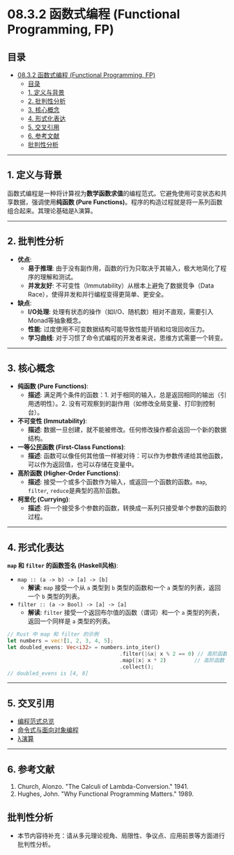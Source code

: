 # 08.3.2 函数式编程 (Functional Programming, FP)

## 目录

- [08.3.2 函数式编程 (Functional Programming, FP)](#0832-函数式编程-functional-programming-fp)
  - [目录](#目录)
  - [1. 定义与背景](#1-定义与背景)
  - [2. 批判性分析](#2-批判性分析)
  - [3. 核心概念](#3-核心概念)
  - [4. 形式化表达](#4-形式化表达)
  - [5. 交叉引用](#5-交叉引用)
  - [6. 参考文献](#6-参考文献)
  - [批判性分析](#批判性分析)

---

## 1. 定义与背景

函数式编程是一种将计算视为**数学函数求值**的编程范式。它避免使用可变状态和共享数据，强调使用**纯函数 (Pure Functions)**。程序的构造过程就是将一系列函数组合起来。其理论基础是λ演算。

---

## 2. 批判性分析

- **优点**:
  - **易于推理**: 由于没有副作用，函数的行为只取决于其输入，极大地简化了程序的理解和测试。
  - **并发友好**: 不可变性（Immutability）从根本上避免了数据竞争（Data Race），使得并发和并行编程变得更简单、更安全。
- **缺点**:
  - **I/O处理**: 处理有状态的操作（如I/O、随机数）相对不直观，需要引入Monad等抽象概念。
  - **性能**: 过度使用不可变数据结构可能导致性能开销和垃圾回收压力。
  - **学习曲线**: 对于习惯了命令式编程的开发者来说，思维方式需要一个转变。

---

## 3. 核心概念

- **纯函数 (Pure Functions)**:
  - **描述**: 满足两个条件的函数：1. 对于相同的输入，总是返回相同的输出（引用透明性）。2. 没有可观察到的副作用（如修改全局变量、打印到控制台）。
- **不可变性 (Immutability)**:
  - **描述**: 数据一旦创建，就不能被修改。任何修改操作都会返回一个新的数据结构。
- **一等公民函数 (First-Class Functions)**:
  - **描述**: 函数可以像任何其他值一样被对待：可以作为参数传递给其他函数，可以作为返回值，也可以存储在变量中。
- **高阶函数 (Higher-Order Functions)**:
  - **描述**: 接受一个或多个函数作为输入，或返回一个函数的函数。`map`, `filter`, `reduce`是典型的高阶函数。
- **柯里化 (Currying)**:
  - **描述**: 将一个接受多个参数的函数，转换成一系列只接受单个参数的函数的过程。

---

## 4. 形式化表达

**`map` 和 `filter` 的函数签名 (Haskell风格)**:

- `map :: (a -> b) -> [a] -> [b]`
  - **解读**: `map` 接受一个从 `a` 类型到 `b` 类型的函数和一个 `a` 类型的列表，返回一个 `b` 类型的列表。
- `filter :: (a -> Bool) -> [a] -> [a]`
  - **解读**: `filter` 接受一个返回布尔值的函数（谓词）和一个 `a` 类型的列表，返回一个同样是 `a` 类型的列表。

```rust
// Rust 中 map 和 filter 的示例
let numbers = vec![1, 2, 3, 4, 5];
let doubled_evens: Vec<i32> = numbers.into_iter()
                                    .filter(|&x| x % 2 == 0) // 高阶函数
                                    .map(|x| x * 2)         // 高阶函数
                                    .collect();
// doubled_evens is [4, 8]
```

---

## 5. 交叉引用

- [编程范式总览](README.md)
- [命令式与面向对象编程](08.3.1_Imperative_and_Object_Oriented.md)
- [λ演算](../../03_Formal_Language_Theory/03.6_Computation_Theory/03.6.5_Lambda_Calculus.md)

---

## 6. 参考文献

1. Church, Alonzo. "The Calculi of Lambda-Conversion." 1941.
2. Hughes, John. "Why Functional Programming Matters." 1989.

## 批判性分析

- 本节内容待补充：请从多元理论视角、局限性、争议点、应用前景等方面进行批判性分析。
